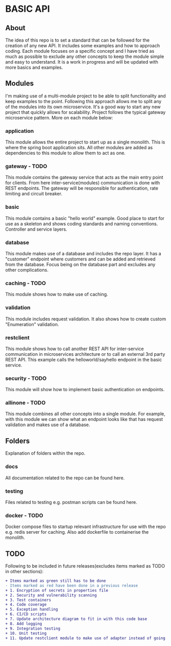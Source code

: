 # BASIC API
## About
The idea of this repo is to set a standard that can be followed for the creation of any new API. It includes some examples and how to approach coding. Each module focuses on a specific concept and I have tried as much as possible to exclude any other concepts to keep the module simple and easy to understand. It is a work in progress and will be updated with more basics and examples.

## Modules
I'm making use of a multi-module project to be able to split functionality and keep examples to the point. Following this approach allows me to split any of the modules into its own microservice. It's a good way to start any new project that quickly allows for scalability. Project follows the typical gateway microservice pattern. More on each module below:

### application
This module allows the entire project to start up as a single monolith. This is where the spring boot application sits. All other modules are added as dependencies to this module to allow them to act as one.

### gateway - TODO
This module contains the gateway service that acts as the main entry point for clients. From here inter-service(modules) communication is done with REST endpoints. The gateway will be responsible for authentication, rate limiting and circuit breaker.

### basic
This module contains a basic "hello world" example. Good place to start for use as a skeleton and shows coding standards and naming conventions. Controller and service layers.

### database
This module makes use of a database and includes the repo layer. It has a "customer" endpoint where customers and can be added and retrieved from the database. Focus being on the database part and excludes any other complications.

### caching - TODO
This module shows how to make use of caching.

### validation
This module includes request validation. It also shows how to create custom "Enumeration" validation.

### restclient
This module shows how to call another REST API for inter-service communication in microservices architecture or to call an external 3rd party REST API. This example calls the helloworld/sayhello endpoint in the basic service.

### security - TODO
This module will show how to implement basic authentication on endpoints.

### allinone - TODO
This module combines all other concepts into a single module. For example, with this module we can show what an endpoint looks like that has request validation and makes use of a database.

## Folders
Explanation of folders within the repo.

### docs
All documentation related to the repo can be found here.

### testing
Files related to testing e.g. postman scripts can be found here.

### docker - TODO
Docker compose files to startup relevant infrastructure for use with the repo e.g. redis server for caching. Also add dockerfile to containerise the monolith.

## TODO
Following to be included in future releases(excludes items marked as TODO in other sections):
```diff
+ Items marked as green still has to be done
- Items marked as red have been done in a previous release
+ 1. Encryption of secrets in properties file
+ 2. Security and vulnerability scanning
+ 3. Test containers
+ 4. Code coverage
+ 5. Exception handling
+ 6. CI/CD scripts
+ 7. Update architecture diagram to fit in with this code base
+ 8. Add logging
+ 9. Integration testing
+ 10. Unit testing
+ 11. Update restclient module to make use of adapter instead of going direct from service layer
```